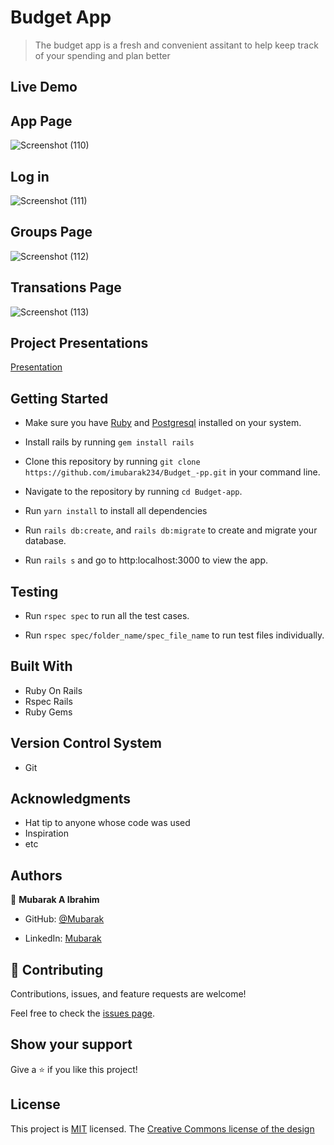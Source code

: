 # Budget App

> The budget app is a fresh and convenient assitant to help keep track of your spending and plan better
## Live Demo

## App Page

![Screenshot (110)](https://user-images.githubusercontent.com/71400898/166098981-405e0d83-a74a-4f22-915a-2469c3024153.png)

## Log in

![Screenshot (111)](https://user-images.githubusercontent.com/71400898/166099008-2e6fcd65-cce9-4772-834c-e26922aeb562.png)


## Groups Page

![Screenshot (112)](https://user-images.githubusercontent.com/71400898/166099018-3569f404-085d-411c-af32-85bb82fd446d.png)

## Transations Page

![Screenshot (113)](https://user-images.githubusercontent.com/71400898/166099032-35ba8686-166d-4b74-8dd8-1660e7ae89d7.png)

## Project Presentations

[Presentation](https://www.loom.com/share/5a608145a40b445dafac30890461546a)

## Getting Started

- Make sure you have [Ruby](https://www.ruby-lang.org/en/documentation/installation/) and [Postgresql](https://www.postgresql.org/download/) installed on your system.

- Install rails by running `gem install rails`

- Clone this repository by running `git clone https://github.com/imubarak234/Budget_-pp.git` in your command line.

- Navigate to the repository by running `cd Budget-app`.

- Run `yarn install` to install all dependencies

- Run `rails db:create`, and `rails db:migrate` to create and migrate your database.

- Run `rails s` and go to http:localhost:3000 to view the app.

## Testing

- Run `rspec spec` to run all the test cases.

- Run `rspec spec/folder_name/spec_file_name` to run test files individually.

## Built With

- Ruby On Rails
- Rspec Rails
- Ruby Gems

## Version Control System

- Git

## Acknowledgments

- Hat tip to anyone whose code was used
- Inspiration
- etc


## Authors

👤 **Mubarak A Ibrahim**

- GitHub: [@Mubarak](https://github.com/imubarak234)

- LinkedIn: [Mubarak](https://www.linkedin.com/in/mubarak-ibrahim-1540a5208/)


## 🤝 Contributing

Contributions, issues, and feature requests are welcome!

Feel free to check the [issues page](https://github.com/imubarak234/Budget-app/issues).

## Show your support

Give a ⭐️ if you like this project!

## License

This project is [MIT]([./MIT.md](https://github.com/microverseinc/readme-template/blob/master/MIT.md)) licensed.
The [Creative Commons license of the design](https://creativecommons.org/licenses/by-nc/4.0/)
